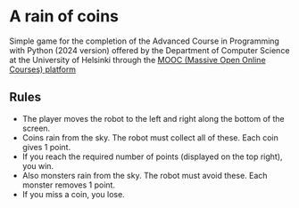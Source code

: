 # A rain of coins

Simple game for the completion of the Advanced Course in Programming with Python (2024 version) offered by the Department of Computer Science at the University of Helsinki through the [MOOC (Massive Open Online Courses) platform](https://programming-24.mooc.fi)

## Rules

- The player moves the robot to the left and right along the bottom of the screen.
- Coins rain from the sky. The robot must collect all of these. Each coin gives 1 point.
- If you reach the required number of points (displayed on the top right), you win.
- Also monsters rain from the sky. The robot must avoid these. Each monster removes 1 point.
- If you miss a coin, you lose.
